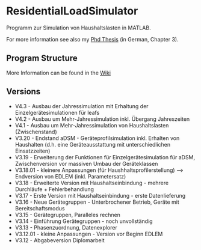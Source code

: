 # ResidentialLoadSimulator
Programm zur Simulation von Haushaltslasten in MATLAB.

For more information see also my [Phd Thesis](https://www.researchgate.net/publication/364322051_Methodik_zur_Bewertung_und_zum_Vergleich_von_Verteilnetz-Management-Konzepten#fullTextFileContent) (in German, Chapter 3).

## Program Structure
More Information can be found in the [Wiki](https://github.com/FXaverZ/ResidentialLoadSimulator/wiki)
## Versions
* V4.3 - Ausbau der Jahressimulation mit Erhaltung der Einzelgerätesimulationen für leafs
* V4.2 - Ausbau um Mehr-Jahressimulation inkl. Übergang Jahreszeiten
* V4.1 - Ausbau um Mehr-Jahressimulation von Haushaltslasten (Zwischenstand)
* V3.20 - Endstand aDSM - Geräteprofilsimulation inkl. Erhalten von Haushalten (d.h. eine Geräteausstattung mit unterschiedlichen Einsatzzeiten)
* V3.19 - Erweiterung der Funktionen für Einzelgerätesimulation für aDSM, Zwischenversion vor massiven Umbau der Geräteklassen
* V3.18.01 - kleinere Anpassungen (für Haushhaltsprofilerstellung) --> Endversion von EDLEM (inkl. Parametersatz)
* V3.18 - Erweiterte Version mit Haushaltseinbindung - mehrere Durchläufe + Fehlerbehandlung
* V3.17 - Erste Version mit Haushaltseinbindung - erste Datenlieferung
* V3.16 - Neue Gerätegruppen - Unterbrochener Betrieb, Geräte mit Bereitschaftsmodus
* V3.15 - Gerätegruppen, Paralleles rechnen
* V3.14 - Einführung Gerätegruppen - noch unvollständig
* V3.13 - Phasenzuordnung, Datenexplorer
* V3.12.01 - kleine Anpassungen - Version vor Beginn EDLEM
* V3.12 - Abgabeversion Diplomarbeit











